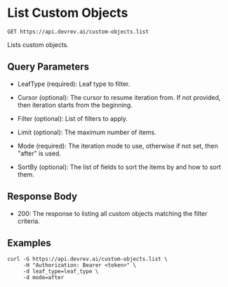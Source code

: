 # List Custom Objects

```http
GET https://api.devrev.ai/custom-objects.list
```

Lists custom objects.



## Query Parameters

- LeafType (required): Leaf type to filter.
- Cursor (optional): The cursor to resume iteration from. If not provided, then iteration
starts from the beginning.

- Filter (optional): List of filters to apply.
- Limit (optional): The maximum number of items.
- Mode (required): The iteration mode to use, otherwise if not set, then "after" is
used.

- SortBy (optional): The list of fields to sort the items by and how to sort them.


## Response Body

- 200: The response to listing all custom objects matching the filter
criteria.


## Examples

```shell
curl -G https://api.devrev.ai/custom-objects.list \
     -H "Authorization: Bearer <token>" \
     -d leaf_type=leaf_type \
     -d mode=after
```